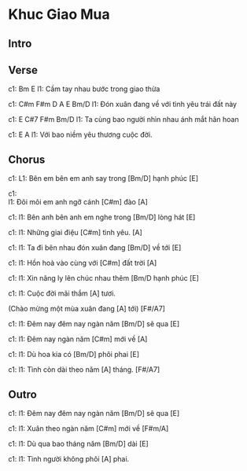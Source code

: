 ---
---

# Khuc Giao Mua

## Intro


## Verse
c1:              Bm              E
l1: Cầm tay nhau bước trong giao thừa

c1:     C#m       F#m         D   A        E   Bm/D
l1: Đón xuân đang về với tình yêu trái đất này

c1:             E     C#7               F#m      Bm/D
l1: Ta cùng bao người nhìn nhau ánh mắt hân hoan

c1:              E               A
l1: Với bao niềm yêu thương cuộc đời.

## Chorus
c1: 
L1: Bên em bên em anh say trong [Bm/D] hạnh phúc [E]

c1:  
l1: Đôi môi em anh ngỡ cánh [C#m] đào [A]

c1: 
l1: Bên anh bên anh em nghe trong [Bm/D] lòng hát [E]

c1: 
l1: Những giai điệu [C#m] tình yêu. [A]

c1: 
l1: Ta đi bên nhau đón xuân đang [Bm/D] về tới [E]

c1: 
l1: Hồn hoà vào cùng với [C#m] đất trời [A]

c1: 
l1: Xin nâng ly lên chúc nhau thêm [Bm/D hạnh phúc [E]

c1: 
l1: Cuộc đời mãi thắm [A] tươi. 

(Chào mừng một mùa xuân đang [A] tới) [F#/A7]

c1: 
l1: Đêm nay đêm nay ngàn năm [Bm/D] sẽ qua [E]

c1: 
l1: Đêm nay ngàn năm [C#m] mới về [A]

c1: 
l1: Dù hoa kia có [Bm/D] phôi phai [E]

c1: 
l1: Tình còn dài theo năm [A] tháng. [F#/A7]

## Outro

c1: 
l1: Đêm nay đêm nay ngàn năm [Bm/D] sẽ qua [E]

c1: 
l1: Xuân theo ngàn năm [C#m] mới về [F#m/A]

c1: 
l1: Dù qua bao tháng năm [Bm/D] dài [E]

c1: 
l1: Tình người không phôi [A] phai.
